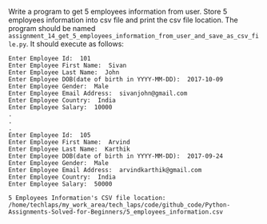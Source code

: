 Write a program to get 5 employees information from user. Store 5 employees information into csv file and print the csv file location. The program should be named `assignment_14_get_5_employees_information_from_user_and_save_as_csv_file.py`. It should execute as follows:

```
Enter Employee Id:  101
Enter Employee First Name:  Sivan
Enter Employee Last Name:  John
Enter Employee DOB(date of birth in YYYY-MM-DD):  2017-10-09
Enter Employee Gender:  Male
Enter Employee Email Address:  sivanjohn@gmail.com
Enter Employee Country:  India
Enter Employee Salary:  10000
.
.
.
Enter Employee Id:  105
Enter Employee First Name:  Arvind
Enter Employee Last Name:  Karthik
Enter Employee DOB(date of birth in YYYY-MM-DD):  2017-09-24
Enter Employee Gender:  Male
Enter Employee Email Address:  arvindkarthik@gmail.com
Enter Employee Country:  India
Enter Employee Salary:  50000

5 Employees Information's CSV file location: /home/techlaps/my_work_area/tech_laps/code/github_code/Python-Assignments-Solved-for-Beginners/5_employees_information.csv
```